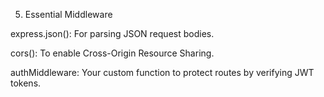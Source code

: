 5. Essential Middleware

express.json(): For parsing JSON request bodies.

cors(): To enable Cross-Origin Resource Sharing.

authMiddleware: Your custom function to protect routes by verifying JWT tokens.
